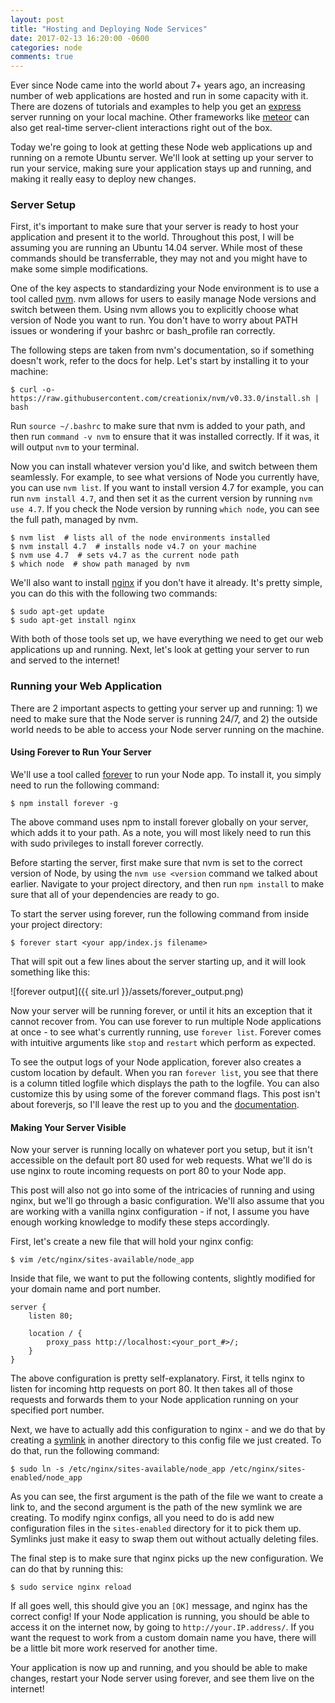```yaml
---
layout: post
title: "Hosting and Deploying Node Services"
date: 2017-02-13 16:20:00 -0600
categories: node
comments: true
---
```


Ever since Node came into the world about 7+ years ago, an increasing number
of web applications are hosted and run in some capacity with it. There are
dozens of tutorials and examples to help you get an [express][express] server
running on your local machine. Other frameworks like [meteor][meteor] can also
get real-time server-client interactions right out of the box.

Today we're going to look at getting these Node web applications up and running
on a remote Ubuntu server. We'll look at setting up your server to run your
service, making sure your application stays up and running, and making it
really easy to deploy new changes.


### Server Setup

First, it's important to make sure that your server is ready to host your
application and present it to the world. Throughout this post, I will be
assuming you are running an Ubuntu 14.04 server. While most of these commands
should be transferrable, they may not and you might have to make some simple
modifications.

One of the key aspects to standardizing your Node environment is to use a tool
called [nvm][nvm]. nvm allows for users to easily manage Node versions and
switch between them. Using nvm allows you to explicitly choose what version of
Node you want to run. You don't have to worry about PATH issues or wondering if
your bashrc or bash_profile ran correctly.

The following steps are taken from nvm's documentation, so if something doesn't
work, refer to the docs for help. Let's start by installing it to your machine:

```
$ curl -o- https://raw.githubusercontent.com/creationix/nvm/v0.33.0/install.sh | bash
```

Run `source ~/.bashrc` to make sure that nvm is added to your path, and then
run `command -v nvm` to ensure that it was installed correctly. If it was, it
will output `nvm` to your terminal.

Now you can install whatever version you'd like, and switch between them
seamlessly. For example, to see what versions of Node you currently have, you
can use `nvm list`. If you want to install version 4.7 for example, you can run
`nvm install 4.7`, and then set it as the current version by running `nvm use
4.7`. If you check the Node version by running `which node`, you can see the
full path, managed by nvm.

```
$ nvm list  # lists all of the node environments installed
$ nvm install 4.7  # installs node v4.7 on your machine
$ nvm use 4.7  # sets v4.7 as the current node path
$ which node  # show path managed by nvm
```

We'll also want to install [nginx][nginx] if you don't have it already. It's
pretty simple, you can do this with the following two commands:

```
$ sudo apt-get update
$ sudo apt-get install nginx
```

With both of those tools set up, we have everything we need to get our web
applications up and running. Next, let's look at getting your server to run and
served to the internet!


### Running your Web Application

There are 2 important aspects to getting your server up and running: 1) we need
to make sure that the Node server is running 24/7, and 2) the outside world
needs to be able to access your Node server running on the machine.

#### Using Forever to Run Your Server

We'll use a tool called [forever][forever] to run your Node app. To install it,
you simply need to run the following command:

```
$ npm install forever -g
```

The above command uses npm to install forever globally on your server, which
adds it to your path. As a note, you will most likely need to run this with
sudo privileges to install forever correctly.

Before starting the server, first make sure that nvm is set to the correct
version of Node, by using the `nvm use <version` command we talked about
earlier. Navigate to your project directory, and then run `npm install` to make
sure that all of your dependencies are ready to go.

To start the server using forever, run the following command from inside your
project directory:

```
$ forever start <your app/index.js filename>
```

That will spit out a few lines about the server starting up, and it will look
something like this:

![forever output]({{ site.url }}/assets/forever_output.png)

Now your server will be running forever, or until it hits an exception that it
cannot recover from. You can use forever to run multiple Node applications at
once - to see what's currently running, use `forever list`. Forever comes with
intuitive arguments like `stop` and `restart` which perform as expected.

To see the output logs of your Node application, forever also creates a custom
location by default. When you ran `forever list`, you see that there is
a column titled logfile which displays the path to the logfile. You can also
customize this by using some of the forever command flags. This post isn't
about foreverjs, so I'll leave the rest up to you and the
[documentation][forever].

#### Making Your Server Visible

Now your server is running locally on whatever port you setup, but it isn't
accessible on the default port 80 used for web requests. What we'll do is use
nginx to route incoming requests on port 80 to your Node app.

This post will also not go into some of the intricacies of running and using
nginx, but we'll go through a basic configuration. We'll also assume that you
are working with a vanilla nginx configuration - if not, I assume you have
enough working knowledge to modify these steps accordingly.

First, let's create a new file that will hold your nginx config:

```
$ vim /etc/nginx/sites-available/node_app
```

Inside that file, we want to put the following contents, slightly modified for
your domain name and port number.

```
server {
    listen 80;

    location / {
        proxy_pass http://localhost:<your_port_#>/;
    }
}
```

The above configuration is pretty self-explanatory. First, it tells nginx to
listen for incoming http requests on port 80. It then takes all of those
requests and forwards them to your Node application running on your specified
port number.

Next, we have to actually add this configuration to nginx - and we do that by
creating a [symlink][symlink] in another directory to this config file we just
created. To do that, run the following command:

```
$ sudo ln -s /etc/nginx/sites-available/node_app /etc/nginx/sites-enabled/node_app
```

As you can see, the first argument is the path of the file we want to create
a link to, and the second argument is the path of the new symlink we are
creating. To modify nginx configs, all you need to do is add new configuration
files in the `sites-enabled` directory for it to pick them up. Symlinks just
make it easy to swap them out without actually deleting files.

The final step is to make sure that nginx picks up the new configuration. We
can do that by running this:

```
$ sudo service nginx reload
```

If all goes well, this should give you an `[OK]` message, and nginx has the
correct config! If your Node application is running, you should be able to
access it on the internet now, by going to `http://your.IP.address/`. If you
want the request to work from a custom domain name you have, there will be
a little bit more work reserved for another time.

Your application is now up and running, and you should be able to make changes,
restart your Node server using forever, and see them live on the internet!


[express]: http://expressjs.com/
[nvm]: https://github.com/creationix/nvm
[nginx]: https://www.nginx.com/resources/wiki/
[forever]: https://github.com/foreverjs/forever 
[symlink]: https://en.wikipedia.org/wiki/Symbolic_link#POSIX_and_Unix-like_operating_systems
[meteor]: https://www.meteor.com/
